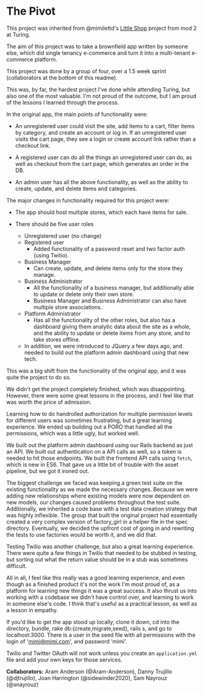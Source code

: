 # The Pivot

This project was inherited from @mimilettd's [Little Shop](https://github.com/mimilettd/little_shop_of_funsies) project from mod 2 at Turing.

The aim of this project was to take a brownfield app written by someone else, which did single tenancy e-commerce and turn it into a multi-tenant e-commerce platform.

This project was done by a group of four, over a 1.5 week sprint (collaborators at the bottom of this readme).

This was, by far, the hardest project I've done while attending Turing, but also one of the most valuable. I'm not proud of the outcome, but I am proud of the lessons I learned through the process.

In the original app, the main points of functionality were:

* An unregistered user could visit the site, add items to a cart, filter items by category, and create an account or log in. If an unregistered user visits the cart page, they see a login or create account link rather than a checkout link.

* A registered user can do all the things an unregistered user can do, as well as checkout from the cart page, which generates an order in the DB.

* An admin user has all the above functionality, as well as the ability to create, update, and delete items and categories.

The major changes in functionality required for this project were:

* The app should host multiple stores, which each have items for sale.

* There should be five user roles
  * Unregistered user (no change)
  * Registered user
    * Added functionality of a password reset and two factor auth (using Twilio).
  * Business Manager
    * Can create, update, and delete items only for the store they manage.
  * Business Administrator
    * All the functionality of a business manager, but additionally able to update or delete only their own store.
    * Business Manager and Business Administrator can also have multiple store associations.
  * Platform Administrator
    * Has all the functionality of the other roles, but also has a dashboard giving them analytic data about the site as a whole, and the ability to update or delete items from any store, and to take stores offline.
  * In addition, we were introduced to JQuery a few days ago, and needed to build out the platform admin dashboard using that new tech.

This was a big shift from the functionality of the original app, and it was quite the project to do so.

We didn't get the project completely finished, which was disappointing. However, there were some great lessons in the process, and I feel like that was worth the price of admission.

Learning how to do handrolled authorization for multiple permission levels for different users was sometimes frustrating, but a great learning experience. We ended up building out a PORO that handled all the permissions, which was a little ugly, but worked well.

We built out the platform admin dashboard using our Rails backend as just an API. We built out authentication on a API calls as well, so a token is needed to hit those endpoints. We built the frontend API calls using `fetch`, which is new in ES6. That gave us a little bit of trouble with the asset pipeline, but we got it ironed out.

The biggest challenge we faced was keeping a green test suite on the existing functionality as we made the necessary changes. Because we were adding new relationships where existing models were now dependent on new models, our changes caused problems throughout the test suite. Additionally, we inherited a code base with a test data creation strategy that was highly inflexible. The group that built the original project had essentially created a very complex version of factory_girl in a helper file in the spec directory. Eventually, we decided the upfront cost of going in and rewriting the tests to use factories would be worth it, and we did that.

Testing Twilio was another challenge, but also a great learning experience. There were quite a few things in Twilio that needed to be stubbed in testing, but sorting out what the return value should be in a stub was sometimes difficult.

All in all, I feel like this really was a good learning experience, and even though as a finished product it's not the work I'm most proud of, as a platform for learning new things it was a great success. It also thrust us into working with a codebase we didn't have control over, and learning to work in someone else's code. I think that's useful as a practical lesson, as well as a lesson in empathy.

If you'd like to get the app stood up locally, clone it down, cd into the directory, bundle, rake db:{create,migrate,seed}, rails s, and go to localhost:3000. There is a user in the seed file with all permissions with the login of 'mimi@mimi.com', and password 'mimi'.

Twilio and Twitter OAuth will not work unless you create an `application.yml` file and add your own keys for those services. 

<b>Collaborators:</b> Aram Anderson (@Aram-Anderson), Danny Trujillo (@djtrujillo), Joan Harrington (@sidewinder2020), Sam Nayrouz (@snayrouz)
